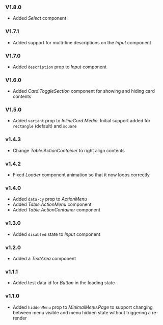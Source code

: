 ### V1.8.0

- Added _Select_ component

### V1.7.1

- Added support for multi-line descriptions on the _Input_ component

### V1.7.0

- Added `description` prop to _Input_ component

### V1.6.0

- Added _Card.ToggleSection_ component for showing and hiding card contents

### V1.5.0

- Added `variant` prop to _InlineCard.Media_. Initial support added for `rectangle` (default) and `square`

### v1.4.3

- Change _Table.ActionContainer_ to right align contents

### v1.4.2

- Fixed _Loader_ component animation so that it now loops correctly

### v1.4.0

- Added `data-cy` prop to _ActionMenu_
- Added _Table.ActionMenu_ component
- Added _Table.ActionContainer_ component

### v1.3.0

- Added `disabled` state to _Input_ component

### v1.2.0

- Added a _TextArea_ component

### v1.1.1

- Added test data id for _Button_ in the loading state

### v1.1.0

- Added `hiddenMenu` prop to _MinimalMenu.Page_ to support changing between menu visible and menu hidden state without triggering a re-render